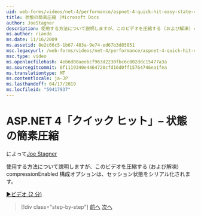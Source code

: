```yaml
---
uid: web-forms/videos/net-4/performance/aspnet-4-quick-hit-easy-state-compression
title: 状態の簡素圧縮 |Microsoft Docs
author: JoeStagner
description: 使用する方法について説明しますが、このビデオを圧縮する (および解凍) compressionEnabled 構成オプションは、セッション状態をシリアル化されます。
ms.author: riande
ms.date: 11/16/2009
ms.assetid: 8e2c66c5-1b67-483a-9e74-ed67b3d85051
msc.legacyurl: /web-forms/videos/net-4/performance/aspnet-4-quick-hit-easy-state-compression
msc.type: video
ms.openlocfilehash: 4eb6d08aeebcf963d2230fbc6c802ddc15477a3a
ms.sourcegitcommit: 0f1119340e4464720cfd16d0ff15764746ea1fea
ms.translationtype: MT
ms.contentlocale: ja-JP
ms.lasthandoff: 04/17/2019
ms.locfileid: "59417937"
---
```

# <a name="aspnet-4-quick-hit--easy-state-compression"></a>ASP.NET 4「クイック ヒット」– 状態の簡素圧縮

によって[Joe Stagner](https://github.com/JoeStagner)

使用する方法について説明しますが、このビデオを圧縮する (および解凍) compressionEnabled 構成オプションは、セッション状態をシリアル化されます。 

[&#9654;ビデオ (2 分)](https://channel9.msdn.com/Blogs/ASP-NET-Site-Videos/aspnet-4-quick-hit-easy-state-compression)

> [!div class="step-by-step"]
> [前へ](aspnet-4-quick-hit-selective-view-state.md)
> [次へ](how-do-i-use-the-viewstatemode-property-for-managing-viewstate.md)
